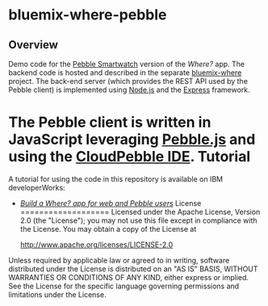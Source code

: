 bluemix-where-pebble
==================
Overview
--------
Demo code for the [Pebble Smartwatch](https://getpebble.com/) version of the *Where?* app. The backend code is hosted and described in the separate [bluemix-where](https://github.com/aerwin/bluemix-where) project. The back-end server (which provides the REST API used by the Pebble client) is implemented using [Node.js](http://nodejs.org/) and the [Express](http://expressjs.com/) framework.

The Pebble client is written in JavaScript leveraging [Pebble.js](http://pebble.github.io/pebblejs/) and using the [CloudPebble IDE](https://cloudpebble.net/).
Tutorial
===================
A tutorial for using the code in this repository is available on IBM developerWorks:

* [*Build a Where? app for web and Pebble users*](http://www.ibm.com/developerworks/library/mo-pebble-where-app/index.html)
License
===================
Licensed under the Apache License, Version 2.0 (the "License"); you may not use this file except in compliance with the License. You may obtain a copy of the License at

     http://www.apache.org/licenses/LICENSE-2.0

Unless required by applicable law or agreed to in writing, software distributed under the License is distributed on an "AS IS" BASIS, WITHOUT WARRANTIES OR CONDITIONS OF ANY KIND, either express or implied. See the License for the specific language governing permissions and limitations under the License.
